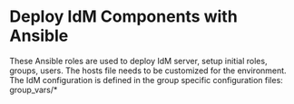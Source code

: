 Deploy IdM Components with Ansible
====================================
These Ansible roles are used to deploy IdM server, setup initial roles, groups, users.
The hosts file needs to be customized for the environment.
The IdM configuration is defined in the group specific configuration files: group_vars/*
